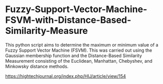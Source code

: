 # Fuzzy-Support-Vector-Machine-FSVM-with-Distance-Based-Similarity-Measure
This python script aims to determine the maximum or minimum value of a Fuzzy Support Vector Machine (FSVM). This  was carried out using the Gaussian membership function and the Distance-Based Similarity Measurement consisting of the Euclidean, Manhattan, Chebyshev, and Minkowsky distance methods. 


https://hightechjournal.org/index.php/HIJ/article/view/154
